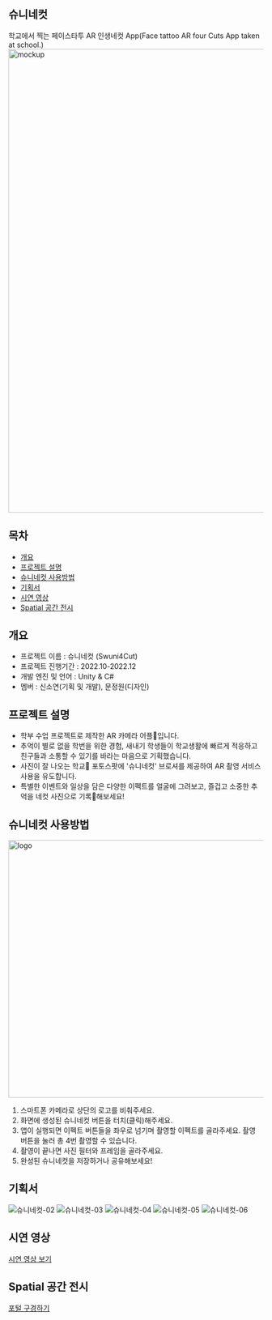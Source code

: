 ## 슈니네컷
학교에서 찍는 페이스타투 AR 인생네컷 App(Face tattoo AR four Cuts App taken at school.)
<img width="916" alt="mockup" src="https://github.com/soddengguri/Swuni4Cut/assets/88537867/f7d745d4-ae70-4d52-8bf7-dd8d2712dca4">


## 목차
  - [개요](#개요) 
  - [프로젝트 설명](#프로젝트-설명)
  - [슈니네컷 사용방법](#슈니네컷-사용방법)
  - [기획서](#기획서)
  - [시연 영상](#시연-영상)
  - [Spatial 공간 전시](#Spatial-공간-전시)


## 개요
- 프로젝트 이름 : 슈니네컷 (Swuni4Cut)
- 프로젝트 진행기간 : 2022.10-2022.12
- 개발 엔진 및 언어 : Unity & C#
- 멤버 : 신소연(기획 및 개발), 문정원(디자인)


## 프로젝트 설명
- 학부 수업 프로젝트로 제작한 AR 카메라 어플📱입니다.
- 추억이 별로 없을 학번을 위한 경험, 새내기 학생들이 학교생활에 빠르게 적응하고 친구들과 소통할 수 있기를 바라는 마음으로 기획했습니다.
- 사진이 잘 나오는 학교🏫 포토스팟에 '슈니네컷' 브로셔를 제공하여 AR 촬영 서비스 사용을 유도합니다.
- 특별한 이벤트와 일상을 담은 다양한 이펙트를 얼굴에 그려보고, 즐겁고 소중한 추억을 네컷 사진으로 기록📸해보세요!


## 슈니네컷 사용방법
<img width="509" alt="logo" src="https://github.com/soddengguri/Swuni4Cut/assets/88537867/6f1e6571-329a-4f01-8368-ee0ff9370fd5"> <br>
1. 스마트폰 카메라로 상단의 로고를 비춰주세요. <br>
2. 화면에 생성된 슈니네컷 버튼을 터치(클릭)해주세요. <br>
3. 앱이 실행되면 이펙트 버튼들을 좌우로 넘기며 촬영할 이펙트를 골라주세요. 촬영 버튼을 눌러 총 4번 촬영할 수 있습니다. <br>
4. 촬영이 끝나면 사진 필터와 프레임을 골라주세요. <br>
5. 완성된 슈니네컷을 저장하거나 공유해보세요!


## 기획서
![슈니네컷-02](https://github.com/soddengguri/Swuni4Cut/assets/88537867/7fd6a226-851f-4000-b5fa-c6163e8dad7e)
![슈니네컷-03](https://github.com/soddengguri/Swuni4Cut/assets/88537867/885465ee-5c7a-42cd-9d61-d00a54b259f0)
![슈니네컷-04](https://github.com/soddengguri/Swuni4Cut/assets/88537867/8326e019-bdc3-4018-8d8f-37cb80091ca8)
![슈니네컷-05](https://github.com/soddengguri/Swuni4Cut/assets/88537867/7274fc79-70c8-4aa5-a81c-bff430077fc1)
![슈니네컷-06](https://github.com/soddengguri/Swuni4Cut/assets/88537867/324805ca-caf8-4f14-b2c1-d14fc8d27286)


## 시연 영상
[시연 영상 보기](https://drive.google.com/file/d/18y2HuxMcXp2fxKbpu05jIMTMQAyO7LUY/view?usp=drive_link)


## Spatial 공간 전시
[포털 구경하기](https://www.spatial.io/s/soyeons-Virtual-Space-63a1ed79bff9f700011bca6a?share=1370396976383998651)
